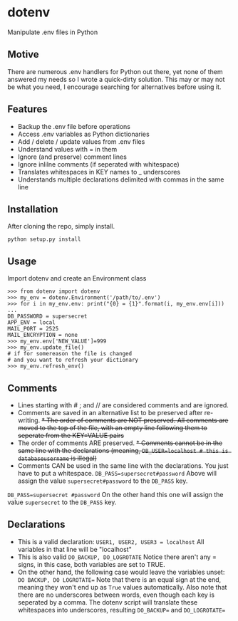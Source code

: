 # dotenv
Manipulate .env files in Python

## Motive

There are numerous .env handlers for Python out there, yet none of them answered my needs so I wrote a quick-dirty solution. This may or may not be what you need, I encourage searching for alternatives before using it.

## Features

* Backup the .env file before operations
* Access .env variables as Python dictionaries
* Add / delete / update values from .env files
* Understand values with = in them
* Ignore (and preserve) comment lines
* Ignore inlilne comments (if seperated with whitespace)
* Translates whitespaces in KEY names to _ underscores 
* Understands multiple declarations delimited with commas in the same line

## Installation

After cloning the repo, simply install.

```python setup.py install```

## Usage

Import dotenv and create an Environment class

```
>>> from dotenv import dotenv
>>> my_env = dotenv.Environment('/path/to/.env')
>>> for i in my_env.env: print("{0} = {1}".format(i, my_env.env[i]))
...
DB_PASSWORD = supersecret
APP_ENV = local
MAIL_PORT = 2525
MAIL_ENCRYPTION = none
>>> my_env.env['NEW_VALUE']=999
>>> my_env.update_file()
# if for somereason the file is changed
# and you want to refresh your dictionary
>>> my_env.refresh_env()
```

## Comments

* Lines starting with # ; and // are considered comments and are ignored.
* Comments are saved in an alternative list to be preserved after re-writing.
~~* The order of comments are NOT preserved. All comments are moved to the top of the file, with an empty line following them to seperate from the KEY=VALUE pairs~~
* The order of comments ARE preserved.
~~* Comments cannot be in the same line with the declarations (meaning, ```DB_USER=localhost # this is databaseusername``` is illegal)~~
* Comments CAN be used in the same line with the declarations. You just have to put a whitespace.
```DB_PASS=supersecret#password```
Above will assign the value ```supersecret#password``` to the ```DB_PASS``` key.

```DB_PASS=supersecret #password```
On the other hand this one will assign the value ```supersecret``` to the ```DB_PASS``` key.

## Declarations
* This is a valid declaration:
```USER1, USER2, USER3 = localhost```
All variables in that line will be "localhost"
* This is also valid
```DO_BACKUP, DO_LOGROTATE```
Notice there aren't any = signs, in this case, both variables are set to TRUE.
* On the other hand, the following case would leave the variables unset:
```DO BACKUP, DO LOGROTATE=```
Note that there is an equal sign at the end, meaning they won't end up as ```True``` values automatically.
Also note that there are no underscores between words, even though each key is seperated by a comma. The dotenv script will translate these whitespaces into underscores, resulting ```DO_BACKUP=``` and ```DO_LOGROTATE=```
